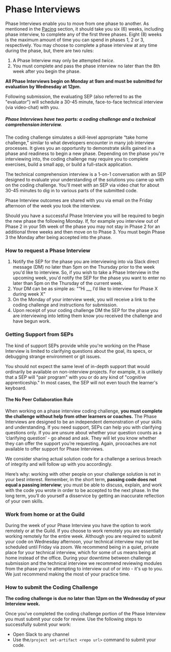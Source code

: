 # Phase Interviews

Phase Interviews enable you to move from one phase to another. As mentioned in the [Pacing](/Phases/pacing.md) section, it should take you six \(6\) weeks, including phase interview, to complete any of the first three phases. Eight \(8\) weeks is the maximum amount of time you can spend in phases 1, 2 or 3, respectively. You may choose to complete a phase interview at any time during the phase, but, there are two rules:

1. A Phase Interview may only be attempted _twice_.
2. You must complete and pass the phase interview no later than the 8th week after you begin the phase.

**All Phase Interviews begin on Monday at 9am and must be submitted for evaluation by Wednesday at 12pm.**

Following submission, the evaluating SEP \(also referred to as the "evaluator"\) will schedule a 30-45 minute, face-to-face technical interview \(via video-chat\) with you.

##### Phase Interviews have two parts: a coding challenge and a technical comprehension interview.

The coding challenge simulates a skill-level appropriate “take home challenge,” similar to what developers encounter in many job interview processes. It gives you an opportunity to demonstrate skills gained in a phase and readiness to begin a new phase. Depending on the phase you're interviewing into, the coding challenge may require you to complete exercises, build a small app, or build a full-stack application.

The technical comprehension interview is a 1-on-1 conversation with an SEP designed to evaluate your understanding of the solutions you came up with on the coding challenge. You'll meet with an SEP via video chat for about 30-45 minutes to dig in to various parts of the submitted code.

Phase Interview outcomes are shared with you via email on the Friday afternoon of the week you took the interview.

Should you have a successful Phase Interview you will be required to begin the new phase the following Monday. If, for example you interview out of Phase 2 in your 5th week of the phase you may not stay in Phase 2 for an additional three weeks and then move on to Phase 3. You must begin Phase 3 the Monday after being accepted into the phase.

### How to request a Phase Interview

1. Notify the SEP for the phase you are interviewing into via Slack direct message \(DM\) no later than 5pm on the Thursday prior to the week you'd like to interview. So, if you wish to take a Phase Interview in the upcoming week, you'd notify the SEP for the phase you want to enter no later than 5pm on the Thursday of the current week.
2. Your DM can be as simple as: "“Hi \_\_, I’d like to interview for Phase X during week X”
3. On the Monday of your interview week, you will receive a link to the coding challenge and instructions for submission.
4. Upon receipt of your coding challenge DM the SEP for the phase you are interviewing into letting them know you received the challenge and have begun work.  

### Getting Support from SEPs

The kind of support SEPs provide while you're working on the Phase Interview is limited to clarifying questions about the goal, its specs, or debugging strange environment or git issues.

You should not expect the same level of in-depth support that would ordinarily be available on non-interview projects. For example, it is unlikely that a SEP will "pair program" with you or do any kind of "cognitive apprenticeship." In most cases, the SEP will not even touch the learner's keyboard.

#### The No Peer Collaboration Rule 

When working on a phase interview coding challenge, **you must complete the challenge without help from other learners or coaches.** The Phase Interviews are designed to be an independent demonstration of your skills and understanding. If you need support, SEPs can help you with clarifying questions only. If you are unsure about whether your question counts as a ‘clarifying question’ - go ahead and ask. They will let you know whether they can offer the support you’re requesting. Again, procoaches are not available to offer support for Phase Interviews.

We consider sharing actual solution code for a challenge a serious breach of integrity and will follow up with you accordingly.

Here’s why: working with other people on your challenge solution is not in your best interest. Remember, in the short term, **passing code does not equal a passing interview**; you must be able to discuss, explain, and work with the code you wrote in order to be accepted to the next phase. In the long term, you’ll do yourself a disservice by getting an inaccurate reflection of your own skills.

### Work from home or at the Guild

During the week of your Phase Interview you have the option to work remotely or at the Guild. If you choose to work remotely you are essentially working remotely for the entire week. Although you are required to submit your code on Wednesday afternoon, your technical interview may not be scheduled until Friday via zoom. We recommend being in a quiet, private place for your technical interview, which for some of us means being at home instead of the office. During your downtime between challenge submission and the technical interview we recommend reviewing modules from the phase you're attempting to interview out of or into - it's up to you. We just recommend making the most of your practice time.

### How to submit the Coding Challenge

**The coding challenge is due no later than 12pm on the Wednesday of your Interview week.**

Once you've completed the coding challenge portion of the Phase Interview you must submit your code for review. Use the following steps to successfully submit your work:

* Open Slack to any channel
* Use the`/project set-artifact <repo url>` command to submit your code. 



